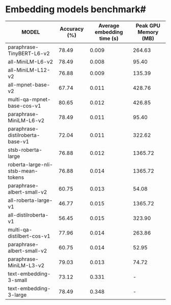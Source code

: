 # Embedding models benchmark#
| MODEL                               | Accuracy (%) | Average embedding time (s) | Peak GPU Memory (MB) |
|-------------------------------------|--------------|-----------------------------|-----------------------|
| paraphrase-TinyBERT-L6-v2           | 78.49        | 0.009                       | 264.63                |
| all-MiniLM-L6-v2                    | 78.49        | 0.008                       | 95.40                 |
| all-MiniLM-L12-v2                   | 76.88        | 0.009                       | 135.39                |
| all-mpnet-base-v2                   | 67.74        | 0.011                       | 428.76                |
| multi-qa-mpnet-base-cos-v1          | 80.65        | 0.012                       | 426.85                |
| paraphrase-MiniLM-L6-v2             | 78.49        | 0.011                       | 95.40                 |
| paraphrase-distilroberta-base-v1    | 72.04        | 0.011                       | 322.62                |
| stsb-roberta-large                  | 76.88        | 0.012                       | 1365.72               |
| roberta-large-nli-stsb-mean-tokens  | 76.88        | 0.014                       | 1365.72               |
| paraphrase-albert-small-v2          | 60.75        | 0.013                       | 54.08                 |
| all-roberta-large-v1                | 46.77        | 0.015                       | 1365.72               |
| all-distilroberta-v1                | 56.45        | 0.015                       | 323.90                |
| multi-qa-distilbert-cos-v1          | 77.96        | 0.014                       | 263.86                |
| paraphrase-albert-small-v2          | 60.75        | 0.014                       | 52.95                 |
| paraphrase-MiniLM-L3-v2             | 79.03        | 0.013                       | 74.72                 |
| text-embedding-3-small              | 73.12        | 0.331                       | -                     |
| text-embedding-3-large              | 78.49        | 0.348                       | -                     |

